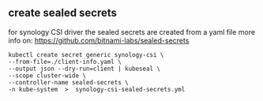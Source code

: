 ## create sealed secrets

for synology CSI driver the sealed secrets are created from a yaml file
more info on: https://github.com/bitnami-labs/sealed-secrets

```
kubectl create secret generic synology-csi \
--from-file=./client-info.yaml \
--output json --dry-run=client | kubeseal \
--scope cluster-wide \
--controller-name sealed-secrets \
-n kube-system  >  synology-csi-sealed-secrets.yml
```